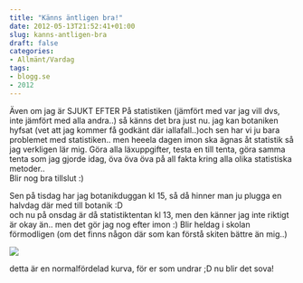 ```yaml
---
title: "Känns äntligen bra!"
date: 2012-05-13T21:52:41+01:00
slug: kanns-antligen-bra
draft: false
categories:
- Allmänt/Vardag
tags:
- blogg.se
- 2012
---
```

Även om jag är SJUKT EFTER På statistiken (jämfört med var jag vill dvs, inte jämfört med alla andra..) så känns det bra just nu. jag kan botaniken hyfsat (vet att jag kommer få godkänt där iallafall..)och sen har vi ju bara problemet med statistiken.. men heeela dagen imon ska ägnas åt statistik så jag verkligen lär mig. Göra alla läxuppgifter, testa en till tenta, göra samma tenta som jag gjorde idag, öva öva öva på all fakta kring alla olika statistiska metoder..  
Blir nog bra tillslut :)  
  
Sen på tisdag har jag botanikduggan kl 15, så då hinner man ju plugga en halvdag där med till botanik :D  
och nu på onsdag är då statistiktentan kl 13, men den känner jag inte riktigt är okay än.. men det gör jag nog efter imon :) Blir heldag i skolan förmodligen (om det finns någon där som kan förstå skiten bättre än mig..)  
  
![](/assets/images/blogg.se/500px-standard_deviation_diagram-svg_202468886.png)  
  
detta är en normalfördelad kurva, för er som undrar ;D nu blir det sova!